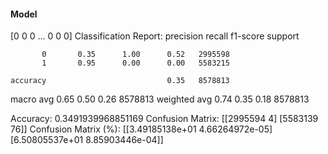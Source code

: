 #### Model
[0 0 0 ... 0 0 0]
Classification Report:
              precision    recall  f1-score   support

           0       0.35      1.00      0.52   2995598
           1       0.95      0.00      0.00   5583215

    accuracy                           0.35   8578813
   macro avg       0.65      0.50      0.26   8578813
weighted avg       0.74      0.35      0.18   8578813

Accuracy: 0.3491939968851169
Confusion Matrix:
[[2995594       4]
 [5583139      76]]
Confusion Matrix (%):
[[3.49185138e+01 4.66264972e-05]
 [6.50805537e+01 8.85903446e-04]]
